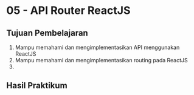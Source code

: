 # 05 - API Router ReactJS

## Tujuan Pembelajaran

1. Mampu memahami dan mengimplementasikan API menggunakan ReactJS
2. Mampu memahami dan mengimplementasikan routing pada ReactJS
3. 


## Hasil Praktikum

